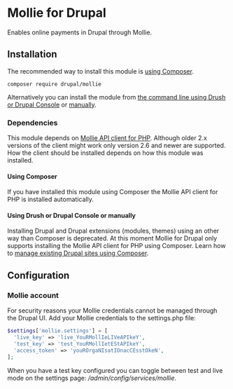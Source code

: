 # Mollie for Drupal
Enables online payments in Drupal through Mollie.

## Installation
The recommended way to install this module is
[using Composer](https://www.drupal.org/docs/8/extending-drupal-8/installing-modules-composer-dependencies).

`composer require drupal/mollie`

Alternatively you can install the module from
[the command line using Drush or Drupal Console](https://www.drupal.org/docs/8/extending-drupal-8/installing-modules-from-the-command-line)
or [manually](https://www.drupal.org/docs/8/extending-drupal-8/installing-drupal-8-modules).

### Dependencies
This module depends on [Mollie API client for PHP](https://github.com/mollie/mollie-api-php).
Although older 2.x versions of the client might work only version 2.6 and newer are supported.
How the client should be installed depends on how this module was installed.

#### Using Composer
If you have installed this module using Composer the Mollie API client for PHP is
installed automatically.

#### Using Drush or Drupal Console or manually
Installing Drupal and Drupal extensions (modules, themes) using an other way
than Composer is deprecated. At this moment Mollie for Drupal only supports
installing the Mollie API client for PHP using Composer. Learn how to
[manage existing Drupal sites using Composer](https://www.drupal.org/node/2718229#managing-existing-site).

## Configuration

### Mollie account
For security reasons your Mollie credentials cannot be managed through the Drupal UI.
Add your Mollie credentials to the settings.php file:
```php
$settings['mollie.settings'] = [
  'live_key' => 'live_YouRMollIeLIVeAPIkeY',
  'test_key' => 'test_YouRMollIetEStAPIkeY',
  'access_token' => 'youROrgaNIsatIOnacCEsstOkeN',
];
```

When you have a test key configured you can toggle between test and live mode on the settings page: _/admin/config/services/mollie_.
